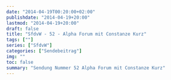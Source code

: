 ```yaml
---
date: "2014-04-19T00:20:00+02:00"
publishdate: "2014-04-19+20:00"
lastmod: "2014-04-19+20:00"
draft: false
title: "SfdvW - 52 - Alpha Forum mit Constanze Kurz"
tags: [""]
series: ["SfdvW"]
categories: ["Sendebeitrag"]
img: ""
toc: false
summary: "Sendung Nummer 52 Alpha Forum mit Constanze Kurz"
---
```


<div id="example"></div>
<script src="https://cdn.podlove.org/web-player/embed.js"></script>
<script>
  podlovePlayer('#example', '/blog/sfdvw52.json');
</script>

